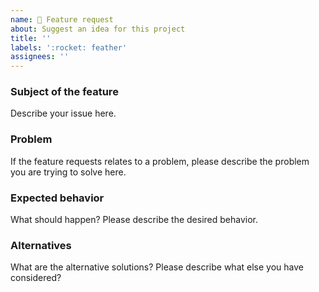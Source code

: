 ```yaml
---
name: 🚀 Feature request
about: Suggest an idea for this project
title: ''
labels: ':rocket: feather'
assignees: ''
---
```


### Subject of the feature

Describe your issue here.

### Problem

If the feature requests relates to a problem, please describe the problem you are trying to solve here.

### Expected behavior

What should happen? Please describe the desired behavior.

### Alternatives

What are the alternative solutions? Please describe what else you have considered?
